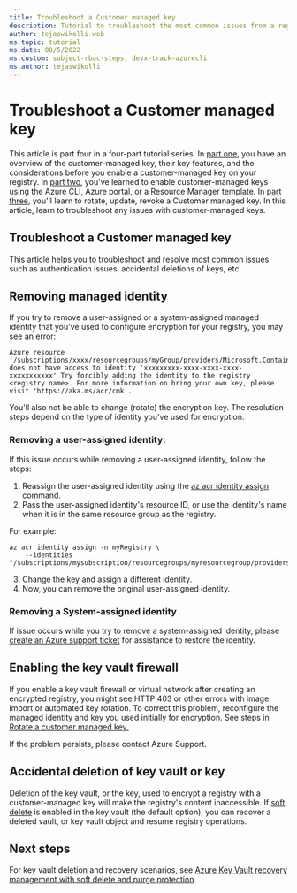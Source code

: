 ```yaml
---
title: Troubleshoot a Customer managed key 
description: Tutorial to troubleshoot the most common issues from a registry enabled with a Customer managed key.
author: tejaswikolli-web
ms.topic: tutorial
ms.date: 08/5/2022
ms.custom: subject-rbac-steps, devx-track-azurecli
ms.author: tejaswikolli
---
```


# Troubleshoot a Customer managed key 

This article is part four in a four-part tutorial series. In [part one](tutorial-customer-managed-keys.md), you have an overview of the customer-managed key, their key features, and the considerations before you enable a customer-managed key on your registry. In [part two](tutorial-enable-customer-managed-keys.md), you've learned to enable customer-managed keys using the Azure CLI, Azure portal, or a Resource Manager template. In [part three](tutorial-rotate-revoke-customer-managed-keys.md), you'll learn to rotate, update, revoke a Customer managed key. In this article, learn to troubleshoot any issues with customer-managed keys.

## Troubleshoot a Customer managed key

This article helps you to troubleshoot and resolve most common issues such as authentication issues, accidental deletions of keys, etc.
## Removing managed identity

If you try to remove a user-assigned or a system-assigned managed identity that you've used to configure encryption for your registry, you may see an error:
 
```
Azure resource '/subscriptions/xxxx/resourcegroups/myGroup/providers/Microsoft.ContainerRegistry/registries/myRegistry' does not have access to identity 'xxxxxxxxx-xxxx-xxxx-xxxx-xxxxxxxxxxx' Try forcibly adding the identity to the registry <registry name>. For more information on bring your own key, please visit 'https://aka.ms/acr/cmk'.
```
 
You'll also not be able to change (rotate) the encryption key. The resolution steps depend on the type of identity you've used for encryption.

### Removing a **user-assigned identity**:

If this issue occurs while removing a user-assigned identity, follow the steps: 
 
1. Reassign the user-assigned identity using the [az acr identity assign](/cli/azure/acr/identity/#az-acr-identity-assign) command. 
2. Pass the user-assigned identity's resource ID, or use the identity's name when it is in the same resource group as the registry. 

For example:

```azurecli
az acr identity assign -n myRegistry \
    --identities "/subscriptions/mysubscription/resourcegroups/myresourcegroup/providers/Microsoft.ManagedIdentity/userAssignedIdentities/myidentity"
```
        
3. Change the key and assign a different identity.
4. Now, you can remove the original user-assigned identity.

### Removing a **System-assigned identity**

If issue occurs while you try to remove a system-assigned identity, please [create an Azure support ticket](https://azure.microsoft.com/support/create-ticket/) for assistance to restore the identity.

## Enabling the key vault firewall

If you enable a key vault firewall or virtual network after creating an encrypted registry, you might see HTTP 403 or other errors with image import or automated key rotation. To correct this problem, reconfigure the managed identity and key you used initially for encryption. See steps in [Rotate a customer managed key.](tutorial-rotate-revoke-customer-managed-keys.md#rotate-a-customer-managed-key)

If the problem persists, please contact Azure Support.

## Accidental deletion of key vault or key

Deletion of the key vault, or the key, used to encrypt a registry with a customer-managed key will make the registry's content inaccessible. If [soft delete](../key-vault/general/soft-delete-overview.md) is enabled in the key vault (the default option), you can recover a deleted vault, or key vault object and resume registry operations.

## Next steps

For key vault deletion and recovery scenarios, see [Azure Key Vault recovery management with soft delete and purge protection](../key-vault/general/key-vault-recovery.md).